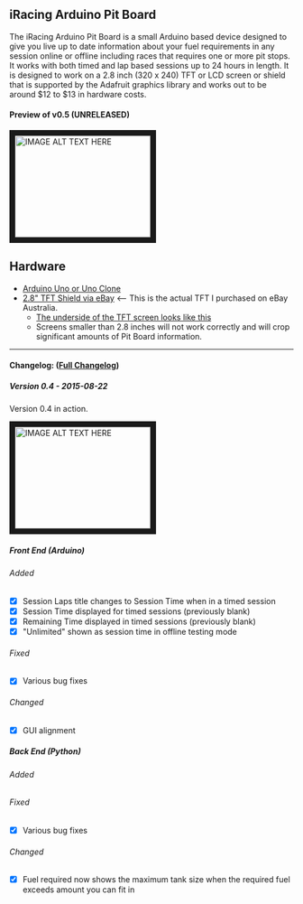 ## iRacing Arduino Pit Board

The iRacing Arduino Pit Board is a small Arduino based device designed to give you live up to date information about your fuel requirements in any session online or offline including races that requires one or more pit stops.  It works with both timed and lap based sessions up to 24 hours in length. It is designed to work on a 2.8 inch (320 x 240) TFT or LCD screen or shield that is supported by the Adafruit graphics library and works out to be around $12 to $13 in hardware costs.


#### Preview of v0.5 (UNRELEASED)

<a href="http://www.youtube.com/watch?feature=player_embedded&v=FFvC9X74Tfs
" target="_blank"><img src="http://img.youtube.com/vi/FFvC9X74Tfs/0.jpg" 
alt="IMAGE ALT TEXT HERE" width="240" height="180" border="10" /></a>

## Hardware
* [Arduino Uno or Uno Clone](https://www.arduino.cc/en/Main/arduinoBoardUno)
* [2.8" TFT Shield via eBay](http://www.ebay.com.au/itm/381238351575?_trksid=p2060353.m2749.l2648&ssPageName=STRK%3AMEBIDX%3AIT) <-- This is the actual TFT I purchased on eBay Australia.
  * [The underside of the TFT screen looks like this](http://i.imgur.com/zYKCSf8.jpg)
  * Screens smaller than 2.8 inches will not work correctly and will crop significant amounts of Pit Board information.

___

#### Changelog: ([Full Changelog](https://github.com/Grimzentide/iRacing-Arduino-Pit-Board/blob/master/Changelog.md))
##### Version 0.4 - 2015-08-22

Version 0.4 in action.

<a href="http://www.youtube.com/watch?feature=player_embedded&v=LYWg47O0CII
" target="_blank"><img src="http://img.youtube.com/vi/LYWg47O0CII/0.jpg" 
alt="IMAGE ALT TEXT HERE" width="240" height="180" border="10" /></a>

##### Front End (Arduino)
###### Added
- [x] Session Laps title changes to Session Time when in a timed session
- [x] Session Time displayed for timed sessions (previously blank)
- [x] Remaining Time displayed in timed sessions (previously blank)
- [x] "Unlimited" shown as session time in offline testing mode

###### Fixed
- [x] Various bug fixes

###### Changed
- [x] GUI alignment

##### Back End (Python)
###### Added

###### Fixed
- [x] Various bug fixes

###### Changed
- [x] Fuel required now shows the maximum tank size when the required fuel exceeds amount you can fit in

